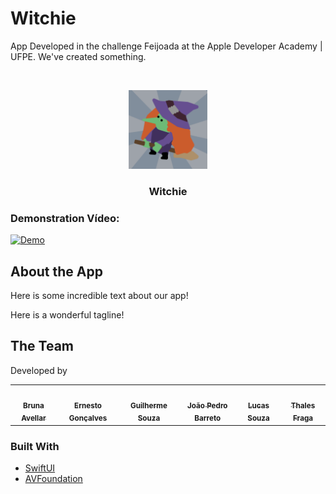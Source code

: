 # Witchie 

App Developed in the challenge Feijoada at the Apple Developer Academy | UFPE. We've created something.

<!-- PROJECT LOGO -->
<br />
<p align="center">
  <a href="https://github.com/ergdln/witchie">
    <img src="https://raw.githubusercontent.com/ergdln/sokodashWWDC/main/Assets.xcassets/AppIcon.appiconset/LIVAICON.png" alt="Logo" width="25%">

  </a>

  <h3 align="center">Witchie</h3>

 <p align="center">

  </p>
  
  </p>
</p>

### Demonstration Vídeo:
[![Demo](https://i.imgur.com/9Rn1lAX.png)](https://www.youtube.com/watch?v=dQw4w9WgXcQ)

## About the App
Here is some incredible text about our app!

Here is a wonderful tagline!


## The Team

Developed by

<table>
  <tr>
<td align="center"><a href="https://www.linkedin.com/in/brunaavellar/"><img src="https://i.imgur.com/yVTe28d.jpeg" width="100px;" alt=""/><br /><sub><b>Bruna Avellar</b></sub></a><br/></td>

<td align="center"><a href="https://www.linkedin.com/in/ergdln/"><img src="https://i.imgur.com/H3rFwl5.jpeg" width="100px;" alt=""/><br /><sub><b>Ernesto Gonçalves</b></sub></a><br/></td>

<td align="center"><a href="https://www.linkedin.com/in/gms4/"><img src="https://i.imgur.com/MAPr99t.jpeg" width="100px;" alt=""/><br /><sub><b>Guilherme Souza</b></sub></a><br/></td>

<td align="center"><a href="https://www.linkedin.com/in/joão-pedro-barreto-463684208/"><img src="https://i.imgur.com/ImWTyrg.jpeg" width="100px;" alt=""/><br /><sub><b>João Pedro Barreto</b></sub></a><br/></td>

<td align="center"><a href="https://www.linkedin.com/in/lucas-souza-60839327a/"><img src="https://i.imgur.com/ka5GT3Z.jpeg" width="100px;" alt=""/><br /><sub><b>Lucas Souza</b></sub></a><br/></td>

<td align="center"><a href="https://www.linkedin.com/in/thalesvgfraga/"><img src="https://i.imgur.com/Khzflm4.jpeg" width="100px;" alt=""/><br /><sub><b>Thales Fraga</b></sub></a><br/></td>
</tr>
 </table>

### Built With

* [ SwiftUI ]( https://developer.apple.com/documentation/swiftui/ )
* [ AVFoundation ]( https://developer.apple.com/documentation/avfoundation/ )
